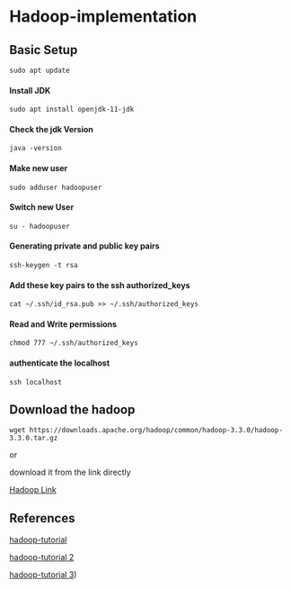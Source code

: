 # Hadoop-implementation
## Basic Setup
`` sudo apt update ``
#### Install JDK
``sudo apt install openjdk-11-jdk``
#### Check the jdk Version
``java -version``
#### Make new user
``sudo adduser hadoopuser``
#### Switch new User
``su - hadoopuser``
#### Generating private and public key pairs
``ssh-keygen -t rsa``
#### Add these key pairs to the ssh authorized_keys
``cat ~/.ssh/id_rsa.pub >> ~/.ssh/authorized_keys``
#### Read and Write permissions
``chmod 777 ~/.ssh/authorized_keys``
#### authenticate the localhost
``ssh localhost``
## Download the hadoop
``wget https://downloads.apache.org/hadoop/common/hadoop-3.3.0/hadoop-3.3.0.tar.gz``

or

download it from the link directly

[Hadoop Link](https://downloads.apache.org/hadoop/common/)


## References
[hadoop-tutorial](https://www.projectpro.io/hadoop-tutorial/big-data-hadoop-tutorial)

[hadoop-tutorial 2](https://docs.google.com/document/d/1-BKY9iBpkm2dSbO7OKc33JBa4CZymOCiwl1EWaFqeBQ/edit)

[hadoop-tutorial 3](https://linuxhint.com/install-apache-hadoop-ubuntu/))
